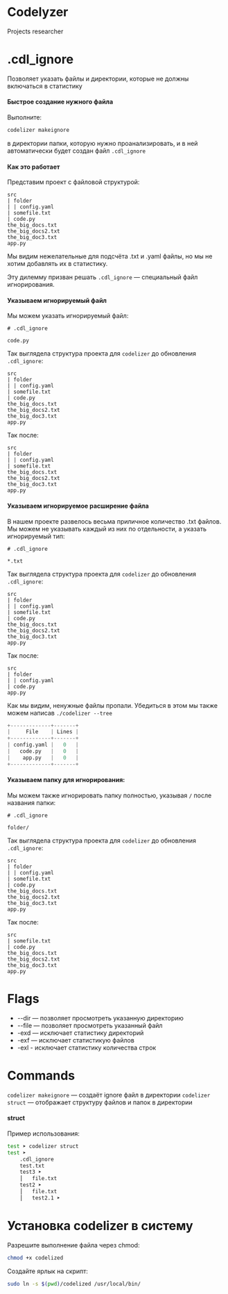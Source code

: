 # Codelyzer

Projects researcher

# .cdl_ignore

Позволяет указать файлы и директории, которые не должны включаться в статистику

#### Быстрое создание нужного файла

Выполните:

```bash
codelizer makeignore
```

в директории папки, которую нужно проанализировать, и в ней автоматически будет создан файл `.cdl_ignore`


#### Как это работает

Представим проект с файловой структурой:

```gitignore
src
| folder 
| | config.yaml
| somefile.txt
| code.py
the_big_docs.txt
the_big_docs2.txt
the_big_doc3.txt
app.py
```

Мы видим нежелательные для подсчёта .txt и .yaml файлы, но мы не хотим добавлять их в статистику. 

Эту дилемму призван решать `.cdl_ignore` — специальный файл игнорирования.

#### Указываем игнорируемый файл

Мы можем указать игнорируемый файл:

```gitignore
# .cdl_ignore

code.py
```

Так выглядела структура проекта для `codelizer` до обновления `.cdl_ignore`:

```gitignore
src
| folder 
| | config.yaml
| somefile.txt
| code.py
the_big_docs.txt
the_big_docs2.txt
the_big_doc3.txt
app.py
```

Так после:

```gitignore
src
| folder 
| | config.yaml
| somefile.txt
the_big_docs.txt
the_big_docs2.txt
the_big_doc3.txt
app.py
```

#### Указываем игнорируемое расширение файла

В нашем проекте развелось весьма приличное количество .txt файлов. Мы можем не указывать каждый из них по отдельности, а указать игнорируемый тип:

```gitignore
# .cdl_ignore

*.txt
```

Так выглядела структура проекта для `codelizer` до обновления `.cdl_ignore`:

```gitignore
src
| folder 
| | config.yaml
| somefile.txt
| code.py
the_big_docs.txt
the_big_docs2.txt
the_big_doc3.txt
app.py
```

Так после:

```gitignore
src
| folder 
| | config.yaml
| code.py
app.py
```

Как мы видим, ненужные файлы пропали. 
Убедиться в этом мы также можем написав
`./codelizer --tree`

```python
+-------------+-------+
|     File    | Lines |
+-------------+-------+
| config.yaml |   0   |
|   code.py   |   0   |
|    app.py   |   0   |
+-------------+-------+
```


#### Указываем папку для игнорирования:
Мы можем также игнорировать папку полностью, указывая `/` после названия папки:

```gitignore
# .cdl_ignore

folder/
```

Так выглядела структура проекта для `codelizer` до обновления `.cdl_ignore`:

```gitignore
src
| folder 
| | config.yaml
| somefile.txt
| code.py
the_big_docs.txt
the_big_docs2.txt
the_big_doc3.txt
app.py
```

Так после:

```gitignore
src
| somefile.txt
| code.py
the_big_docs.txt
the_big_docs2.txt
the_big_doc3.txt
app.py
```

# Flags
- --dir — позволяет просмотреть указанную директорию
- --file — позволяет просмотреть указанный файл
- -exd — исключает статистику директорий
- -exf — исключает статистикую файлов
- -exl - исключает статистику количества строк


# Commands

`codelizer makeignore` — создаёт ignore файл в директории
`codelizer struct` — отображает структуру файлов и папок в директории

#### struct

Пример использования:

```bash
test ➤ codelizer struct
test ➤ 
    .cdl_ignore
    test.txt
    test3 ➤
    ⎮   file.txt
    test2 ➤
    ⎮   file.txt
    ⎮   test2.1 ➤
```


# Установка codelizer в систему

Разрешите выполнение файла через chmod:
```bash
chmod +x codelized
```

Создайте ярлык на скрипт:
```bash
sudo ln -s $(pwd)/codelized /usr/local/bin/
```
